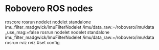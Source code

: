 # Robovero ROS nodes

roscore
rosrun nodelet nodelet standalone imu_filter_madgwick/ImuFilterNodelet /imu/data_raw:=/robovero/imu/data _use_mag:=false
rosrun nodelet nodelet standalone imu_filter_madgwick/ImuFilterNodelet /imu/data_raw:=/robovero/imu/data
rosrun rviz rviz #set config
